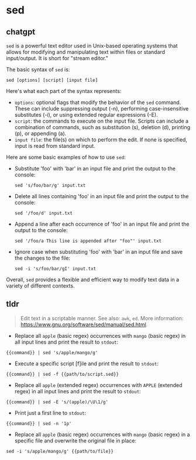 # sed 
## chatgpt 
`sed` is a powerful text editor used in Unix-based operating systems that allows for modifying and manipulating text within files or standard input/output. It is short for "stream editor." 

The basic syntax of `sed` is:

```
sed [options] [script] [input file]
```

Here's what each part of the syntax represents:

- `options`: optional flags that modify the behavior of the `sed` command. These can include suppressing output (-n), performing case-insensitive substitutes (-i), or using extended regular expressions (-E).
- `script`: the commands to execute on the input file. Scripts can include a combination of commands, such as substitution (s), deletion (d), printing (p), or appending (a).
- `input file`: the file(s) on which to perform the edit. If none is specified, input is read from standard input.

Here are some basic examples of how to use `sed`:

- Substitute 'foo' with 'bar' in an input file and print the output to the console:
  
  ```
  sed 's/foo/bar/g' input.txt
  ```
  
- Delete all lines containing 'foo' in an input file and print the output to the console:

  ```
  sed '/foo/d' input.txt
  ```

- Append a line after each occurrence of 'foo' in an input file and print the output to the console:

  ```
  sed '/foo/a This line is appended after "foo"' input.txt
  ```

- Ignore case when substituting 'foo' with 'bar' in an input file and save the changes to the file:

  ```
  sed -i 's/foo/bar/gI' input.txt
  ```

Overall, `sed` provides a flexible and efficient way to modify text data in a variety of different contexts. 

## tldr 
 
> Edit text in a scriptable manner.
> See also: `awk`, `ed`.
> More information: <https://www.gnu.org/software/sed/manual/sed.html>.

- Replace all `apple` (basic regex) occurrences with `mango` (basic regex) in all input lines and print the result to `stdout`:

`{{command}} | sed 's/apple/mango/g'`

- Execute a specific script [f]ile and print the result to `stdout`:

`{{command}} | sed -f {{path/to/script.sed}}`

- Replace all `apple` (extended regex) occurrences with `APPLE` (extended regex) in all input lines and print the result to `stdout`:

`{{command}} | sed -E 's/(apple)/\U\1/g'`

- Print just a first line to `stdout`:

`{{command}} | sed -n '1p'`

- Replace all `apple` (basic regex) occurrences with `mango` (basic regex) in a specific file and overwrite the original file in place:

`sed -i 's/apple/mango/g' {{path/to/file}}`
